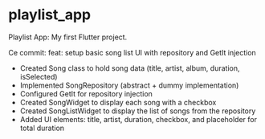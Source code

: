 # playlist_app

Playlist App:  My first Flutter project.

Ce commit:
feat: setup basic song list UI with repository and GetIt injection

- Created Song class to hold song data (title, artist, album, duration, isSelected)
- Implemented SongRepository (abstract + dummy implementation)
- Configured GetIt for repository injection
- Created SongWidget to display each song with a checkbox
- Created SongListWidget to display the list of songs from the repository
- Added UI elements: title, artist, duration, checkbox, and placeholder for total duration